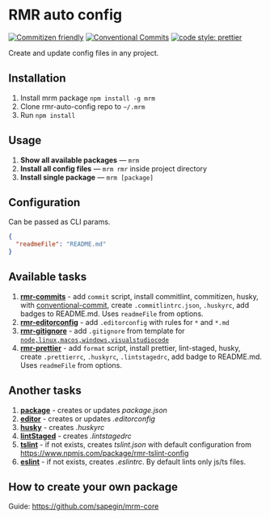 # RMR auto config

[![Commitizen friendly](https://img.shields.io/badge/commitizen-friendly-brightgreen.svg)](http://commitizen.github.io/cz-cli/) [![Conventional Commits](https://img.shields.io/badge/Conventional%20Commits-1.0.0-yellow.svg)](https://conventionalcommits.org) [![code style: prettier](https://img.shields.io/badge/code_style-prettier-ff69b4.svg)](http://prettier.io)

Create and update config files in any project.

## Installation

1. Install mrm package `npm install -g mrm`
2. Clone rmr-auto-config repo to `~/.mrm`
3. Run `npm install`

## Usage

1. **Show all available packages** — `mrm`
2. **Install all config files** — `mrm rmr` inside project directory
3. **Install single package** — `mrm [package]`

## Configuration

Can be passed as CLI params.

```json
{
  "readmeFile": "README.md"
}
```

## Available tasks

1. [**rmr-commits**] - add `commit` script, install commitlint, commitizen, husky, with [conventional-commit], create `.commitlintrc.json`, `.huskyrc`, add badges to README.md. Uses `readmeFile` from options.
1. [**rmr-editorconfig**] - add `.editorconfig` with rules for `*` and `*.md`
1. [**rmr-gitignore**] - add `.gitignore` from template for [`node,linux,macos,windows,visualstudiocode`]
1. [**rmr-prettier**] - add `format` script, install prettier, lint-staged, husky, create `.prettierrc`, `.huskyrc`, `.lintstagedrc`, add badge to README.md. Uses `readmeFile` from options.

[**rmr-prettier**]: ./rmr-prettier/index.js
[**rmr-editorconfig**]: ./rmr-editorconfig/index.js
[**rmr-gitignore**]: ./rmr-gitignore/index.js
[`node,linux,macos,windows,visualstudiocode`]: http://gitignore.io/api/node,linux,macos,windows,visualstudiocode
[**rmr-commits**]: ./rmr-commits/index.js
[conventional-commit]: https://conventionalcommits.org/

## Another tasks

1. [**package**](./package/index.js) - creates or updates _package.json_
2. [**editor**](./editor/index.js) - creates or updates _.editorconfig_
3. [**husky**](./husky/index.js) - creates _.huskyrc_
4. [**lintStaged**](./lintStaged/index.js) - creates _.lintstagedrc_
5. [**tslint**](./tslint/index.js) - if not exists, creates _tslint.json_ with default configuration from https://www.npmjs.com/package/rmr-tslint-config
6. [**eslint**](./eslint/index.js) - if not exists, creates _.eslintrc_. By default lints only js/ts files.

## How to create your own package

Guide: https://github.com/sapegin/mrm-core
